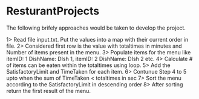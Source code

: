 # ResturantProjects

The following brifely approaches would be taken to develop the project.

1> Read file input.txt. Put the values into a map with their current order in file.
2> Considered first row is the value with totaltimes in minutes and Number of items present in the menu.
3> Populate items for the menu like itemID: 1 DishName: DIsh 1, itemID: 2 DishName: DIsh 2 etc.
4> Calculate # of items can be eaten within the totaltimes using loop.
5> Add the SatisfactoryLimit and TimeTaken for each item.
6> Contunue Step 4 to 5 upto when the sum of TimeTaken < totaltimes in sec
7> Sort the menu according to the SatisfactoryLimit in descending order 
8> After sorting return the first result of the menu.
